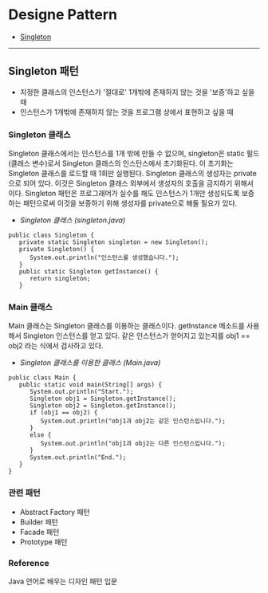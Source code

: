 # Designe Pattern
* [Singleton](https://github.com/jihyun-s/Design-pattern/tree/main#singleton-%ED%8C%A8%ED%84%B4)


***

## Singleton 패턴
* 지정한 클래스의 인스턴스가 '절대로' 1개밖에 존재하지 않는 것을 '보증'하고 싶을 때
* 인스턴스가 1개밖에 존재하지 않는 것을 프로그램 상에서 표현하고 싶을 때 


### Singleton 클래스 

Singleton 클래스에서는 인스턴스를 1개 밖에 만들 수 없으며, singleton은 static 필드(클래스 변수)로서 Singleton 클래스의 인스턴스에서 초기화된다. 이 초기화는 Singleton 클래스를 로드할 때 1회만 실행된다. Singleton 클래스의 생성자는 private으로 되어 있다. 이것은 Singleton 클래스 외부에서 생성자의 호출을 금지하기 위해서이다. Singleton 패턴은 프로그래머가 실수를 해도 인스턴스가 1개만 생성되도록 보증하는 패턴으로써 이것을 보증하기 위해 생성자를 private으로 해둘 필요가 있다. 

* _Singleton 클래스 (singleton.java)_
``` 
public class Singleton {
   private static Singleton singleton = new Singleton(); 
   private Singleton() { 
      System.out.println("인스턴스를 생성했습니다.");
   }
   public static Singleton getInstance() {
      return singleton; 
   }
```

### Main 클래스 

Main 클래스는 Singleton 클래스를 이용하는 클래스이다. getInstance 메소드를 사용해서 Singleton 인스턴스를 얻고 있다. 같은 인스턴스가 얻어지고 있는지를 obj1 == obj2 라는 식에서 검사하고 있다. 

* _Singleton 클래스를 이용한 클래스 (Main.java)_
```
public class Main {
   public static void main(String[] args) {
      System.out.println("Start.");
      Singleton obj1 = Singleton.getInstance();
      Singleton obj2 = Singleton.getInstance(); 
      if (obj1 == obj2) {
         System.out.println("obj1과 obj2는 같은 인스턴스입니다.");
      }
      else {
         System.out.println("obj1과 obj2는 다른 인스턴스입니다.");
      }
      System.out.println("End.");
   }
}
```

### 관련 패턴 

* Abstract Factory 패턴
* Builder 패턴 
* Facade 패턴 
* Prototype 패턴 


### Reference 
Java 언어로 배우는 디자인 패턴 입문 
